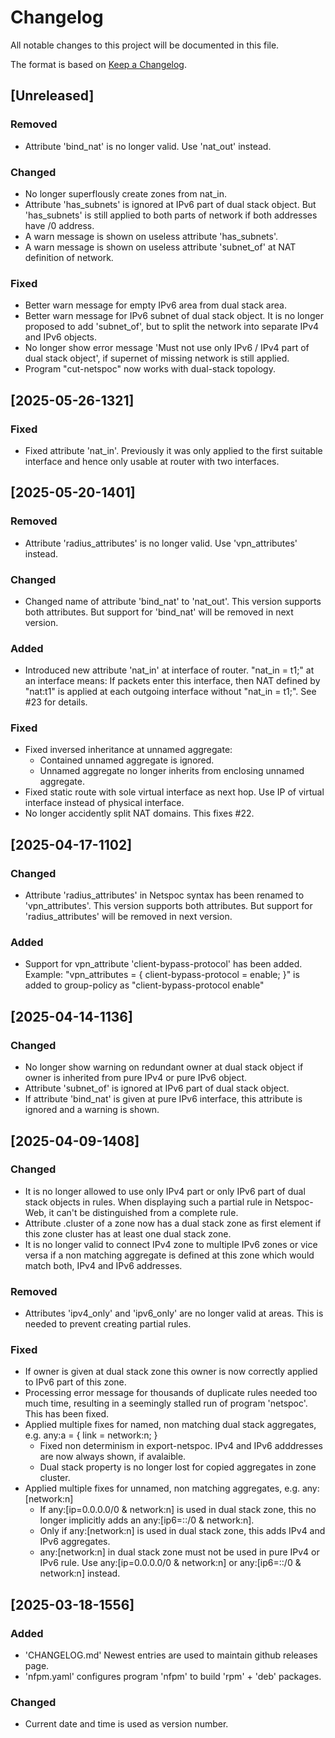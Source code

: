 # Changelog

All notable changes to this project will be documented in this file.

The format is based on [Keep a Changelog](https://keepachangelog.com/en/1.1.0/).

## [Unreleased]

### Removed

- Attribute 'bind_nat' is no longer valid.
  Use 'nat_out' instead.

### Changed

- No longer superflously create zones from nat_in.
- Attribute 'has_subnets' is ignored at IPv6 part of dual stack object.
  But 'has_subnets' is still applied to both parts of network
  if both addresses have /0 address.
- A warn message is shown on useless attribute 'has_subnets'.
- A warn message is shown on useless attribute 'subnet_of'
  at NAT definition of network.

### Fixed

- Better warn message for empty IPv6 area from dual stack area.
- Better warn message for IPv6 subnet of dual stack object.
  It is no longer proposed to add 'subnet_of',
  but to split the network into separate IPv4 and IPv6 objects.
- No longer show error message
  'Must not use only IPv6 / IPv4 part of dual stack object',
  if supernet of missing network is still applied.
- Program "cut-netspoc" now works with dual-stack topology.

## [2025-05-26-1321]

### Fixed

- Fixed attribute 'nat_in'.
  Previously it was only applied to the first suitable interface
  and hence only usable at router with two interfaces.

## [2025-05-20-1401]

### Removed

- Attribute 'radius_attributes' is no longer valid.
  Use 'vpn_attributes' instead.

### Changed

- Changed name of attribute 'bind_nat' to 'nat_out'.
  This version supports both attributes.
  But support for 'bind_nat' will be removed in next version.

### Added

- Introduced new attribute 'nat_in' at interface of router.
  "nat_in = t1;" at an interface means:
  If packets enter this interface, then NAT defined by "nat:t1"
  is applied at each outgoing interface without "nat_in = t1;".
  See #23 for details.

### Fixed

- Fixed inversed inheritance at unnamed aggregate:
    - Contained unnamed aggregate is ignored.
    - Unnamed aggregate no longer inherits from enclosing unnamed aggregate.
- Fixed static route with sole virtual interface as next hop.
  Use IP of virtual interface instead of physical interface.
- No longer accidently split NAT domains. This fixes #22.

## [2025-04-17-1102]

### Changed

- Attribute 'radius_attributes' in Netspoc syntax has been renamed to
  'vpn_attributes'.
  This version supports both attributes.
  But support for 'radius_attributes' will be removed in next version.

### Added

- Support for vpn_attribute 'client-bypass-protocol' has been added.
  Example:
  "vpn_attributes = { client-bypass-protocol = enable; }"
  is added to group-policy as
  "client-bypass-protocol enable"

## [2025-04-14-1136]

### Changed

- No longer show warning on redundant owner at dual stack object
  if owner is inherited from pure IPv4 or pure IPv6 object.
- Attribute 'subnet_of' is ignored at IPv6 part of dual stack object.
- If attribute 'bind_nat' is given at pure IPv6 interface,
  this attribute is ignored and a warning is shown.

## [2025-04-09-1408]

### Changed

- It is no longer allowed to use only IPv4 part or only IPv6 part of
  dual stack objects in rules. When displaying such a partial rule in
  Netspoc-Web, it can't be distinguished from a complete rule.
- Attribute .cluster of a zone now has a dual stack zone as first element
  if this zone cluster has at least one dual stack zone.
- It is no longer valid to connect IPv4 zone to multiple IPv6 zones
  or vice versa if a non matching aggregate is defined at this zone
  which would match both, IPv4 and IPv6 addresses.

### Removed

- Attributes 'ipv4_only' and 'ipv6_only' are no longer valid at areas.
  This is needed to prevent creating partial rules.

### Fixed

- If owner is given at dual stack zone this owner is now correctly
  applied to IPv6 part of this zone.
- Processing error message for thousands of duplicate rules needed too
  much time, resulting in a seemingly stalled run of program
  'netspoc'. This has been fixed.
- Applied multiple fixes for named, non matching dual stack aggregates,
  e.g. any:a = { link = network:n; }
    - Fixed non determinism in export-netspoc.
      IPv4 and IPv6 adddresses are now always shown, if avalaible.
    - Dual stack property is no longer lost for copied aggregates
      in zone cluster.
- Applied multiple fixes for unnamed, non matching aggregates,
  e.g. any:[network:n]
    - If any:[ip=0.0.0.0/0 & network:n] is used in dual stack zone,
      this no longer implicitly adds an any:[ip6=::/0 & network:n].
    - Only if any:[network:n] is used in dual stack zone,
      this adds IPv4 and IPv6 aggregates.
    - any:[network:n] in dual stack zone must not be used
      in pure IPv4 or IPv6 rule.
      Use any:[ip=0.0.0.0/0 & network:n]
      or any:[ip6=::/0 & network:n] instead.

## [2025-03-18-1556]

### Added

- 'CHANGELOG.md'
  Newest entries are used to maintain github releases page.
- 'nfpm.yaml'
  configures program 'nfpm' to build 'rpm' + 'deb' packages.

### Changed

- Current date and time is used as version number.
